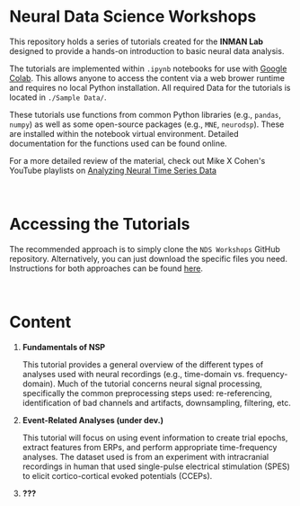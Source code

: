 # Neural Data Science Workshops

This repository holds a series of tutorials created for the **INMAN Lab** designed to provide a hands-on introduction to basic neural data analysis. 

The tutorials are implemented within `.ipynb` notebooks for use with [Google Colab](https://colab.google). This allows anyone to access the content via a web brower runtime and requires no local Python installation. All required Data for the tutorials is located in `./Sample Data/`.

These tutorials use functions from common Python libraries (e.g., `pandas`, `numpy`) as well as some open-source packages (e.g., `MNE`, `neurodsp`). These are installed within the notebook virtual environment. Detailed documentation for the functions used can be found online.

For a more detailed review of the material, check out Mike X Cohen's YouTube playlists on [Analyzing Neural Time Series Data](https://www.youtube.com/channel/UCUR_LsXk7IYyueSnXcNextQ)

<br>

# Accessing the Tutorials

The recommended approach is to simply clone the `NDS Workshops` GitHub repository. Alternatively, you can just download the specific files you need. Instructions for both approaches can be found [here](https://www.gitkraken.com/learn/git/github-download#:~:text=Click%20on%20the%20file%20you,the%20file%2C%20and%20select%20Save%20).


<br>


# Content

1. **Fundamentals of NSP**

    This tutorial provides a general overview of the different types of analyses used with neural recordings (e.g., time-domain vs. frequency-domain). Much of the tutorial concerns neural signal processing, specifically the common preprocessing steps used: re-referencing, identification of bad channels and artifacts, downsampling, filtering, etc.

2. **Event-Related Analyses (under dev.)**

    This tutorial will focus on using event information to create trial epochs, extract features from ERPs, and perform appropriate time-frequency analyses. The dataset used is from an experiment with intracranial recordings in human that used single-pulse electrical stimulation (SPES) to elicit cortico-cortical evoked potentials (CCEPs).

3. **???**